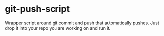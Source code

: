 # git-push-script
Wrapper script around git commit and push that automatically pushes. Just drop it into your repo you are working on and run it.
